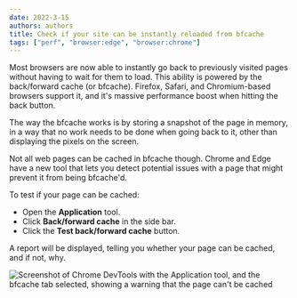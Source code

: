 ```yaml
---
date: 2022-3-15
authors: authors
title: Check if your site can be instantly reloaded from bfcache
tags: ["perf", "browser:edge", "browser:chrome"]
---
```

Most browsers are now able to instantly go back to previously visited pages without having to wait for them to load. This ability is powered by the back/forward cache (or bfcache). Firefox, Safari, and Chromium-based browsers support it, and it's massive performance boost when hitting the back button.

The way the bfcache works is by storing a snapshot of the page in memory, in a way that no work needs to be done when going back to it, other than displaying the pixels on the screen.

Not all web pages can be cached in bfcache though. Chrome and Edge have a new tool that lets you detect potential issues with a page that might prevent it from being bfcache'd.

To test if your page can be cached:

* Open the **Application** tool.
* Click **Back/forward cache** in the side bar.
* Click the **Test back/forward cache** button.

A report will be displayed, telling you whether your page can be cached, and if not, why.

![Screenshot of Chrome DevTools with the Application tool, and the bfcache tab selected, showing a warning that the page can't be cached](/assets/img/check-bfcache-readiness.png)

